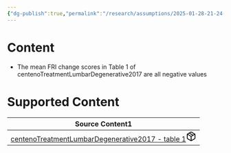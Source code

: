 ```yaml
---
{"dg-publish":true,"permalink":"/research/assumptions/2025-01-28-21-24-30/","updated":"2025-01-28T21:24:30-05:00"}
---
```


# Content
- The mean FRI change scores in Table 1 of centenoTreatmentLumbarDegenerative2017 are all negative values
# Supported Content
<div><table class="dataview table-view-table"><thead class="table-view-thead"><tr class="table-view-tr-header"><th class="table-view-th"><span>Source Content</span><span class="dataview small-text">1</span></th></tr></thead><tbody class="table-view-tbody"><tr><td><span><a data-tooltip-position="top" aria-label="Research/Source Content/centenoTreatmentLumbarDegenerative2017 - table 1.md" data-href="Research/Source Content/centenoTreatmentLumbarDegenerative2017 - table 1.md" href="Research/Source Content/centenoTreatmentLumbarDegenerative2017 - table 1.md" class="internal-link" target="_blank" rel="noopener nofollow" fileclass-name="Research Links">centenoTreatmentLumbarDegenerative2017 - table 1</a><a class="metadata-menu fileclass-icon"><svg xmlns="http://www.w3.org/2000/svg" width="24" height="24" viewBox="0 0 24 24" fill="none" stroke="currentColor" stroke-width="2" stroke-linecap="round" stroke-linejoin="round" class="svg-icon lucide-package"><path d="m7.5 4.27 9 5.15"></path><path d="M21 8a2 2 0 0 0-1-1.73l-7-4a2 2 0 0 0-2 0l-7 4A2 2 0 0 0 3 8v8a2 2 0 0 0 1 1.73l7 4a2 2 0 0 0 2 0l7-4A2 2 0 0 0 21 16Z"></path><path d="m3.3 7 8.7 5 8.7-5"></path><path d="M12 22V12"></path></svg></a></span></td></tr></tbody></table></div>

